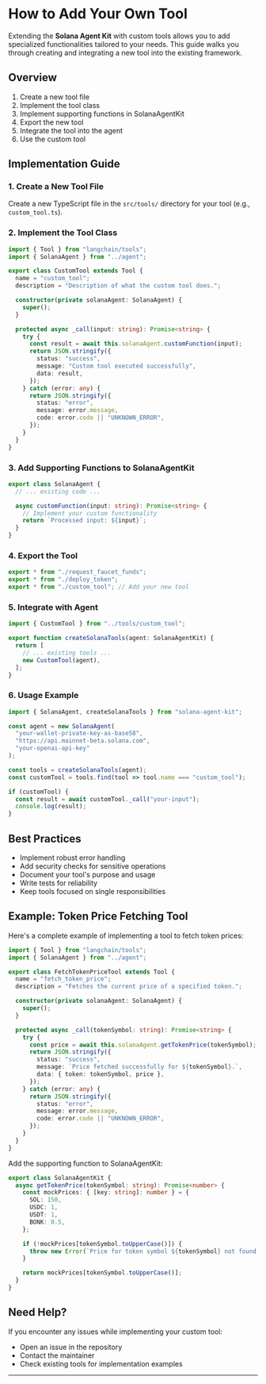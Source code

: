 # How to Add Your Own Tool

Extending the **Solana Agent Kit** with custom tools allows you to add specialized functionalities tailored to your needs. This guide walks you through creating and integrating a new tool into the existing framework.

## Overview

1. Create a new tool file
2. Implement the tool class
3. Implement supporting functions in SolanaAgentKit
4. Export the new tool
5. Integrate the tool into the agent
6. Use the custom tool

## Implementation Guide

### 1. Create a New Tool File

Create a new TypeScript file in the `src/tools/` directory for your tool (e.g., `custom_tool.ts`).

### 2. Implement the Tool Class

```typescript:src/tools/custom_tool.ts
import { Tool } from "langchain/tools";
import { SolanaAgent } from "../agent";

export class CustomTool extends Tool {
  name = "custom_tool";
  description = "Description of what the custom tool does.";

  constructor(private solanaAgent: SolanaAgent) {
    super();
  }

  protected async _call(input: string): Promise<string> {
    try {
      const result = await this.solanaAgent.customFunction(input);
      return JSON.stringify({
        status: "success",
        message: "Custom tool executed successfully",
        data: result,
      });
    } catch (error: any) {
      return JSON.stringify({
        status: "error",
        message: error.message,
        code: error.code || "UNKNOWN_ERROR",
      });
    }
  }
}
```

### 3. Add Supporting Functions to SolanaAgentKit

```typescript:src/agent/index.ts
export class SolanaAgent {
  // ... existing code ...

  async customFunction(input: string): Promise<string> {
    // Implement your custom functionality
    return `Processed input: ${input}`;
  }
}
```

### 4. Export the Tool

```typescript:src/tools/index.ts
export * from "./request_faucet_funds";
export * from "./deploy_token";
export * from "./custom_tool"; // Add your new tool
```

### 5. Integrate with Agent

```typescript:src/langchain/index.ts
import { CustomTool } from "../tools/custom_tool";

export function createSolanaTools(agent: SolanaAgentKit) {
  return [
    // ... existing tools ...
    new CustomTool(agent),
  ];
}
```

### 6. Usage Example

```typescript
import { SolanaAgent, createSolanaTools } from "solana-agent-kit";

const agent = new SolanaAgent(
  "your-wallet-private-key-as-base58",
  "https://api.mainnet-beta.solana.com",
  "your-openai-api-key"
);

const tools = createSolanaTools(agent);
const customTool = tools.find(tool => tool.name === "custom_tool");

if (customTool) {
  const result = await customTool._call("your-input");
  console.log(result);
}
```

## Best Practices

- Implement robust error handling
- Add security checks for sensitive operations
- Document your tool's purpose and usage
- Write tests for reliability
- Keep tools focused on single responsibilities

## Example: Token Price Fetching Tool

Here's a complete example of implementing a tool to fetch token prices:

```typescript:src/tools/fetch_token_price.ts
import { Tool } from "langchain/tools";
import { SolanaAgent } from "../agent";

export class FetchTokenPriceTool extends Tool {
  name = "fetch_token_price";
  description = "Fetches the current price of a specified token.";

  constructor(private solanaAgent: SolanaAgent) {
    super();
  }

  protected async _call(tokenSymbol: string): Promise<string> {
    try {
      const price = await this.solanaAgent.getTokenPrice(tokenSymbol);
      return JSON.stringify({
        status: "success",
        message: `Price fetched successfully for ${tokenSymbol}.`,
        data: { token: tokenSymbol, price },
      });
    } catch (error: any) {
      return JSON.stringify({
        status: "error",
        message: error.message,
        code: error.code || "UNKNOWN_ERROR",
      });
    }
  }
}
```

Add the supporting function to SolanaAgentKit:

```typescript:src/agent/index.ts
export class SolanaAgentKit {
  async getTokenPrice(tokenSymbol: string): Promise<number> {
    const mockPrices: { [key: string]: number } = {
      SOL: 150,
      USDC: 1,
      USDT: 1,
      BONK: 0.5,
    };

    if (!mockPrices[tokenSymbol.toUpperCase()]) {
      throw new Error(`Price for token symbol ${tokenSymbol} not found.`);
    }

    return mockPrices[tokenSymbol.toUpperCase()];
  }
}
```

## Need Help?

If you encounter any issues while implementing your custom tool:

- Open an issue in the repository
- Contact the maintainer
- Check existing tools for implementation examples

---
